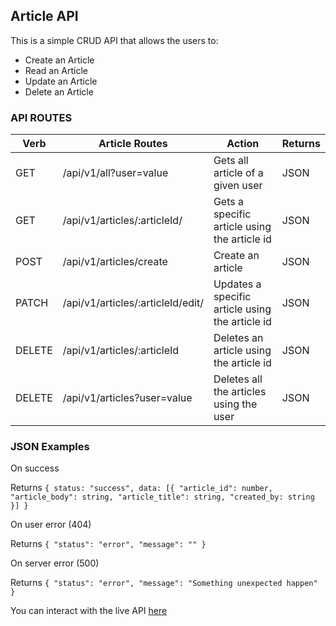 ## Article API

This is a simple CRUD API that allows the users to:
* Create an Article
* Read an Article
* Update an Article
* Delete an Article

### API ROUTES

Verb | Article Routes | Action | Returns
---- | ------------- | ------ | -------
GET | /api/v1/all?user=value | Gets all article of a given user |JSON
GET | /api/v1/articles/:articleId/ | Gets a specific article using the article id | JSON
POST | /api/v1/articles/create | Create an article | JSON
PATCH | /api/v1/articles/:articleId/edit/ | Updates a specific article using the article id | JSON
DELETE | /api/v1/articles/:articleId | Deletes an article using the article id | JSON
DELETE | /api/v1/articles?user=value | Deletes all the articles using the user | JSON

### JSON Examples

On success 

Returns ```{
    status: "success",
    data: [{
        "article_id": number,
        "article_body": string,
        "article_title": string,
        "created_by: string
    }]
}``` 

On user error (404)

Returns ```{
    "status": "error",
    "message": ""
}```

On server error (500)

Returns ```{
    "status": "error",
    "message": "Something unexpected happen"
}```



You can interact with the live API [here](https://krudio.herokuapp.com)